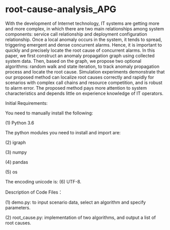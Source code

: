 # root-cause-analysis_APG

With the development of Internet technology, IT systems are getting more and more complex, in which there are two main relationships among system components: service call relationship and deployment configuration relationship. Once a local anomaly occurs in the system, it tends to spread, triggering emergent and dense concurrent alarms. Hence, it is important to quickly and precisely locate the root cause of concurrent alarms. In this paper, we first construct an anomaly propagation graph using collected system data. Then, based on the graph, we propose two optional algorithms: random walk and state iteration, to track anomaly propagation process and locate the root cause. Simulation experiments demonstrate that our proposed method can localize root causes correctly and rapidly for scenarios with complex call chains and resource competition, and is robust to alarm error. The proposed method pays more attention to system characteristics and depends little on experience knowledge of IT operators.

Initial Requirements:

You need to manually install the following:

(1) Python 3.6

The python modules you need to install and import are:

(2) igraph

(3) numpy

(4) pandas

(5) os

The encoding unicode is: (6) UTF-8.

Description of Code Files：

(1) demo.py: to input scenario data, select an algorithm and specify parameters.

(2) root_cause.py: implementation of two algorithms, and output a list of root causes.

